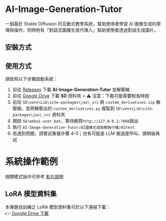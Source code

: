 # AI-Image-Generation-Tutor
一個基於 Stable Diffusion 的互動式教學系統，幫助使用者學習 AI 圖像生成的原理與操作，同時附有「對話式圖像生成代理人」幫助使用者透過對話生成圖片。

## 安裝方式

## 使用方式
請依照以下步驟啟動系統：

1. 前往 [Releases](https://github.com/matthew930823/AI-Image-Generation-Tutor/releases) 下載 **AI-Image-Generation-Tutor** 並解壓縮
2. 前往 [Google Drive](https://drive.google.com/drive/folders/1Vom0m_9n0nxXxxJFo5NQgCTdfW7gIAMk?usp=sharing) 下載 **SD** 資料夾 > ⚠️ 注意：下載可能需要較長時間
3. 前往 `SD\venv\Lib\site-packages\jax\_src` 將 `custom_derivatives.zip` 解壓縮，並把解壓出的 `custom_derivatives.py` 複製到 `SD\venv\Lib\site-packages\jax\_src` 資料夾
4. 開啟 `SD/webui-user.bat`，等待網頁`http://127.0.0.1:7860`跳出  
5. 執行 `AI-Image-Generation-Tutor/AI圖像生成助教執行檔/AItest`
6. 若遇到問題，請嘗試重複步驟 4–5；也有可能是 LLM 被過度呼叫，請稍後再試  

# 系統操作範例
相關模式操作可參考 [影片說明](https://youtu.be/dvgTzGWRYK8) 

## LoRA 模型資料集
本專題自訓練之 LoRA 模型資料集可於以下連結下載：  
👉 [Google Drive 下載](https://drive.google.com/drive/folders/1KJ8zi5uhN3mLTzKApngOKMTSjnxnZAYD?usp=sharing)
